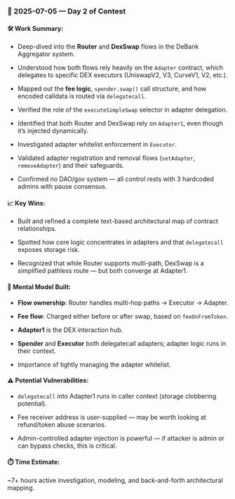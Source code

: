 ### 📅 2025-07-05 — **Day 2 of Contest**

#### 🛠 Work Summary:

- Deep-dived into the **Router** and **DexSwap** flows in the DeBank Aggregator system.
    
- Understood how both flows rely heavily on the `Adapter` contract, which delegates to specific DEX executors (UniswapV2, V3, CurveV1, V2, etc.).
    
- Mapped out the **fee logic**, `spender.swap()` call structure, and how encoded calldata is routed via `delegatecall`.
    
- Verified the role of the `executeSimpleSwap` selector in adapter delegation.
    
- Identified that both Router and DexSwap rely on `Adapter1`, even though it’s injected dynamically.
    
- Investigated adapter whitelist enforcement in `Executor`.
    
- Validated adapter registration and removal flows (`setAdapter`, `removeAdapter`) and their safeguards.
    
- Confirmed no DAO/gov system — all control rests with 3 hardcoded admins with pause consensus.
    

#### 📈 Key Wins:

- Built and refined a complete text-based architectural map of contract relationships.
    
- Spotted how core logic concentrates in adapters and that `delegatecall` exposes storage risk.
    
- Recognized that while Router supports multi-path, DexSwap is a simplified pathless route — but both converge at Adapter1.
    

#### 🧠 Mental Model Built:

- **Flow ownership**: Router handles multi-hop paths → Executor → Adapter.
    
- **Fee flow**: Charged either before or after swap, based on `feeOnFromToken`.
    
- **Adapter1** is the DEX interaction hub.
    
- **Spender** and **Executor** both delegatecall adapters; adapter logic runs in their context.
    
- Importance of tightly managing the adapter whitelist.
    

#### ⚠️ Potential Vulnerabilities:

- `delegatecall` into Adapter1 runs in caller context (storage clobbering potential).
    
- Fee receiver address is user-supplied — may be worth looking at refund/token abuse scenarios.
    
- Admin-controlled adapter injection is powerful — if attacker is admin or can bypass checks, this is critical.
    

#### ⏱️ Time Estimate:

~7+ hours active investigation, modeling, and back-and-forth architectural mapping.